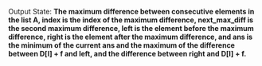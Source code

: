 Output State: **The maximum difference between consecutive elements in the list A, index is the index of the maximum difference, next_max_diff is the second maximum difference, left is the element before the maximum difference, right is the element after the maximum difference, and ans is the minimum of the current ans and the maximum of the difference between D[l] + f and left, and the difference between right and D[l] + f.**